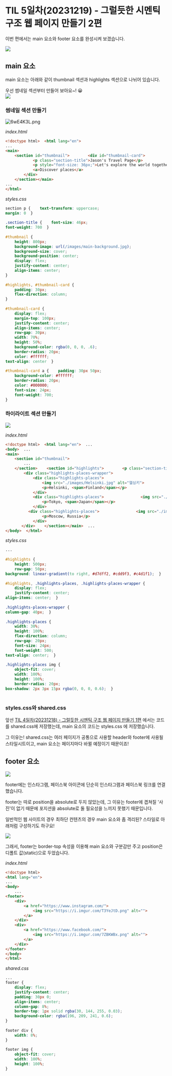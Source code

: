 # TIL 5일차(20231219) - 그럴듯한 시멘틱 구조 웹 페이지 만들기 2편

이번 편에서는 main 요소와 footer 요소를 완성시켜 보겠습니다.

![](https://i.imgur.com/NeGa3Uo.jpg)
## main 요소

main 요소는 아래와 같이 thumbnail 섹션과 highlights 섹션으로 나뉘어 있습니다.

우선 썸네일 섹션부터 만들어 보아요~! 😀  
![](https://i.imgur.com/kZOdPFZ.png)

### 썸네일 섹션 만들기
![6wE4K3L.png](https://i.imgur.com/6wE4K3L.png)

*index.html*
```html  
<!doctype html>  <html lang="en">  
...  
<main>  
    <section id="thumbnail">        <div id="thumbnail-card">    
            <p class="section-title">Jason's Travel Page</p>    
            <p style="font-size: 36px;">Let's explore the world together!</p>    
            <a>Discover places</a>    
        </div>  
    </section></main>  
...  
</html>  
```  

*styles.css*
```css  
section p {    text-transform: uppercase;    
margin: 0  }    
    
.section-title {    font-size: 46px;    
font-weight: 700  }    
    
#thumbnail {    
    height: 800px;    
    background-image: url(/images/main-background.jpg);    
    background-size: cover;    
    background-position: center;    
    display: flex;    
    justify-content: center;    
    align-items: center;  
}    
    
#highlights, #thumbnail-card {    
    padding: 30px;    
    flex-direction: column;  
}    
    
#thumbnail-card {    
    display: flex;    
    margin-top: 100px;    
    justify-content: center;    
    align-items: center;    
    row-gap: 30px;    
    width: 70%;    
    height: 50%;    
    background-color: rgba(0, 0, 0, .6);    
    border-radius: 20px;    
    color: #ffffff;    
text-align: center  }    
    
#thumbnail-card a {    padding: 30px 50px;    
    background-color: #ffffff;    
    border-radius: 20px;    
    color: #000000;    
    font-size: 24px;    
    font-weight: 700;  
}  
```  

### 하이라이트 섹션 만들기
![](https://i.imgur.com/ntyuQtf.png)

*index.html*
```html  
<!doctype html>  <html lang="en">  ...  
<body>  ...  
<main>    
    <section id="thumbnail">    
        ...  
    </section>    <section id="highlights">        <p class="section-title" style="color: #ffffff">Highlights</p>    
        <div class="highlights-places-wrapper">    
            <div class="highlights-places">    
                <img src="./images/Helsinki.jpg" alt="헬싱키">    
                <p>Helsinki, <span>Finland</span></p>    
            </div>  
            <div class="highlights-places">                <img src="./images/Tokyo.jpg" alt="도쿄">    
                <p>Tokyo, <span>Japan</span></p>    
            </div>  
          <div class="highlights-places">                <img src="./images/Moscow.jpg" alt="모스크바">    
                <p>Moscow, Russia</p>    
            </div>  
       </div>    </section></main>  ...  
</body>  </html>  
```  

*styles.css*
```css  
...  
  
#highlights {    
    height: 500px;    
    row-gap: 50px;    
background: linear-gradient(to right, #d7dff2, #cdd9f3, #c4d1f1);  }    
    
#highlights, .highlights-places, .highlights-places-wrapper {    
    display: flex;    
    justify-content: center;    
align-items: center;  }    
    
.highlights-places-wrapper {    
column-gap: 40px;  }    
    
.highlights-places {    
    width: 30%;    
    height: 100%;    
    flex-direction: column;    
    row-gap: 20px;    
    font-size: 24px;    
    font-weight: 500;    
text-align: center;  }    
    
.highlights-places img {    
    object-fit: cover;    
    width: 100%;    
    height: 100%;    
    border-radius: 20px;    
box-shadow: 2px 3px 15px rgba(0, 0, 0, 0.6);  }  
  
```  

### styles.css와 shared.css
앞선 [TIL 4일차(20231218) - 그럴듯한 시멘틱 구조 웹 페이지 만들기 1편](https://velog.io/@intellik/TIL-4%EC%9D%BC%EC%B0%A820231218-%EA%B7%B8%EB%9F%B4%EB%93%AF%ED%95%9C-%EC%8B%9C%EB%A9%98%ED%8B%B1-%EA%B5%AC%EC%A1%B0-%EC%9B%B9-%ED%8E%98%EC%9D%B4%EC%A7%80-%EB%A7%8C%EB%93%A4%EA%B8%B0-1%ED%8E%B8) 에서는 코드를 shared.css에 저장했는데, main 요소의 코드는 styles.css 에 저장했습니다.

그 이유는! shared.css는 여러 페이지가 공통으로 사용할 header와 footer에 사용될 스타일시트이고, main 요소는 페이지마다 바뀔 예정이기 때문이죠!

## footer 요소
![](https://i.imgur.com/s75WTUm.png)

footer에는 인스타그램, 페이스북 아이콘에 단순히 인스타그램과 페이스북 링크를 연결했습니다.

footer는 따로 position을 absolute로 두지 않았는데, 그 이유는 footer에 겹쳐질 '사진'이 없기 때문에 포지션을 absolute로 둘 필요성을 느끼지 못했기 때문입니다.

일반적인 웹 사이트의 경우 최하단 컨텐츠의 경우 main 요소와 좀 격리된? 스타일로 아래처럼 구성하기도 하구요!

![](https://i.imgur.com/GPaSJsb.png)


그래서, footer는 border-top 속성을 이용해 main 요소와 구분감만 주고 position은 디폴트 값(static)으로 두었습니다.

*index.html*
```html
<!doctype html>  
<html lang="en">
...
<body>
	...
<footer>  
    <div>
		<a href="https://www.instagram.com/">  
            <img src="https://i.imgur.com/T3YeJtD.png" alt="">  
        </a>
	</div>
	<div>
		<a href="https://www.facebook.com/">  
            <img src="https://i.imgur.com/7ZBKWBx.png" alt="">  
        </a>    
	</div>
</footer>
</body>  
</html>
```

*shared.css*
```css
...
footer {  
    display: flex;  
    justify-content: center;  
    padding: 30px 0;  
    align-items: center;  
    column-gap: 8%;  
    border-top: 1px solid rgba(30, 144, 255, 0.03);  
    background-color: rgba(196, 209, 241, 0.6);  
}  
  
footer div {  
    width: 8%;  
}  
  
footer img {  
    object-fit: cover;  
    width: 100%;  
    height: 100%;  
}
```


